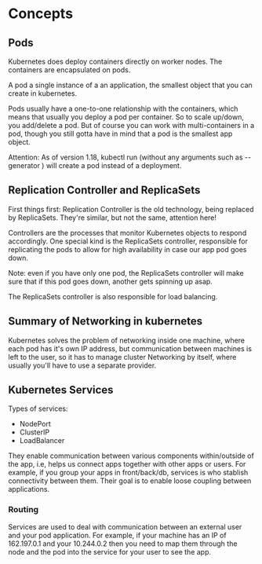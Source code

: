 # Concepts

## Pods

Kubernetes does deploy containers directly on worker nodes.
The containers are encapsulated on pods.

A pod a single instance of a an application, the smallest object that
you can create in kubernetes.

Pods usually have a one-to-one relationship with the containers, which means
that usually you deploy a pod per container. So to scale up/down,
you add/delete a pod. But of course you can work with multi-containers in
a pod, though you still gotta have in mind that a pod is the smallest app
object.

Attention: As of version 1.18, kubectl run
(without any arguments such as --generator ) will create a pod instead of a deployment.

## Replication Controller and ReplicaSets

First things first: Replication Controller is the old technology, being replaced
by ReplicaSets. They're similar, but not the same, attention here!

Controllers are the processes that monitor Kubernetes objects to respond accordingly.
One special kind is the ReplicaSets controller, responsible for replicating the pods
to allow for high availability in case our app pod goes down.

Note: even if you have only one pod, the ReplicaSets controller will make sure that
if this pod goes down, another gets spinning up asap.

The ReplicaSets controller is also responsible for load balancing.

## Summary of Networking in kubernetes

Kubernetes solves the problem of networking inside one machine, where each pod
has it's own IP address, but communication between machines is left to the user,
so it has to manage cluster Networking by itself, where usually you'll have to
use a separate provider.

## Kubernetes Services

Types of services:

- NodePort
- ClusterIP
- LoadBalancer

They enable communication between various components within/outside of the app,
i.e, helps us connect apps together with other apps or users. For example, if you
group your apps in front/back/db, services is who stablish connectivity between them.
Their goal is to enable loose coupling between applications.

### Routing

Services are used to deal with communication between an external user and
your pod application. For example, if your machine has an IP of 162.197.0.1
and your 10.244.0.2 then you need to map them through the node and the
pod into the service for your user to see the app.
